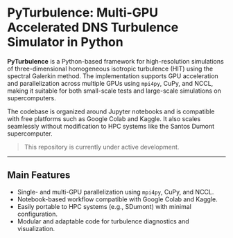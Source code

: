 # PyTurbulence: Multi-GPU Accelerated DNS Turbulence Simulator in Python

**PyTurbulence** is a Python-based framework for high-resolution simulations of three-dimensional homogeneous isotropic turbulence (HIT) using the spectral Galerkin method. The implementation supports GPU acceleration and parallelization across multiple GPUs using `mpi4py`, CuPy, and NCCL, making it suitable for both small-scale tests and large-scale simulations on supercomputers.

The codebase is organized around Jupyter notebooks and is compatible with free platforms such as Google Colab and Kaggle. It also scales seamlessly without modification to HPC systems like the Santos Dumont supercomputer.

> This repository is currently under active development.

---

## Main Features

- Single- and multi-GPU parallelization using `mpi4py`, CuPy, and NCCL.
- Notebook-based workflow compatible with Google Colab and Kaggle.
- Easily portable to HPC systems (e.g., SDumont) with minimal configuration.
- Modular and adaptable code for turbulence diagnostics and visualization.
